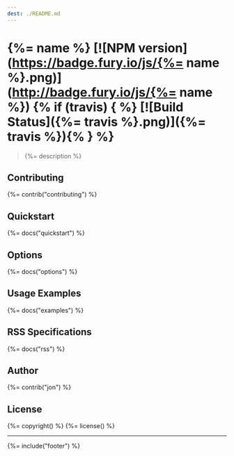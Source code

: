 ```yaml
---
dest: ./README.md
---
```

# {%= name %} [![NPM version](https://badge.fury.io/js/{%= name %}.png)](http://badge.fury.io/js/{%= name %}) {% if (travis) { %} [![Build Status]({%= travis %}.png)]({%= travis %}){% } %}

> {%= description %}

## Contributing
{%= contrib("contributing") %}

## Quickstart
{%= docs("quickstart") %}

## Options
{%= docs("options") %}

## Usage Examples
{%= docs("examples") %}

## RSS Specifications
{%= docs("rss") %}

## Author

{%= contrib("jon") %}

## License
{%= copyright() %}
{%= license() %}

***

{%= include("footer") %}

[grunt]: http://gruntjs.com/
[Getting Started]: http://gruntjs.com/getting-started
[package.json]: https://npmjs.org/doc/json.html
